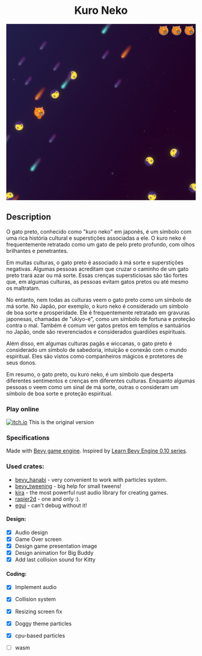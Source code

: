<div align = "center">

# Kuro Neko

</div>

<img width="1920" alt="Space Kitty Presentation" src="https://github.com/ricardodarocha/kuro-neko/blob/main/pag1.PNG">

## Description

O gato preto, conhecido como "kuro neko" em japonês, é um símbolo com uma rica história cultural e superstições associadas a ele. O kuro neko é frequentemente retratado como um gato de pelo preto profundo, com olhos brilhantes e penetrantes.

Em muitas culturas, o gato preto é associado à má sorte e superstições negativas. Algumas pessoas acreditam que cruzar o caminho de um gato preto trará azar ou má sorte. Essas crenças supersticiosas são tão fortes que, em algumas culturas, as pessoas evitam gatos pretos ou até mesmo os maltratam.

No entanto, nem todas as culturas veem o gato preto como um símbolo de má sorte. No Japão, por exemplo, o kuro neko é considerado um símbolo de boa sorte e prosperidade. Ele é frequentemente retratado em gravuras japonesas, chamadas de "ukiyo-e", como um símbolo de fortuna e proteção contra o mal. Também é comum ver gatos pretos em templos e santuários no Japão, onde são reverenciados e considerados guardiões espirituais.

Além disso, em algumas culturas pagãs e wiccanas, o gato preto é considerado um símbolo de sabedoria, intuição e conexão com o mundo espiritual. Eles são vistos como companheiros mágicos e protetores de seus donos.

Em resumo, o gato preto, ou kuro neko, é um símbolo que desperta diferentes sentimentos e crenças em diferentes culturas. Enquanto algumas pessoas o veem como um sinal de má sorte, outras o consideram um símbolo de boa sorte e proteção espiritual.

### Play online

[![itch.io](https://img.shields.io/badge/itch.io-green)](https://ghashy.itch.io/space-kitty)
This is the original version 

### Specifications

Made with [Bevy game engine](https://github.com/bevyengine/bevy). Inspired by [Learn Bevy Engine 0.10 series](https://www.youtube.com/playlist?list=PLVnntJRoP85JHGX7rGDu6LaF3fmDDbqyd).

### Used crates:

* [bevy_hanabi](https://github.com/djeedai/bevy_hanabi) - very convenient to work with particles system.
* [bevy_tweening](https://github.com/djeedai/bevy_tweening) - big help for small tweens!
* [kira](https://github.com/tesselode/kira) - the most powerful rust audio library for creating games.
* [rapier2d](https://github.com/dimforge/rapier) - one and only :).
* [egui](https://github.com/emilk/egui) - can't debug without it!

#### Design:

- [x] Audio design
- [x] Game Over screen
- [x] Design game presentation image
- [x] Design animation for Big Buddy
- [x] Add last collision sound for Kitty

#### Coding:

- [x] Implement audio
- [x] Collision system
- [x] Resizing screen fix
- [x] Doggy theme particles
- [x] cpu-based particles
- [ ] wasm

